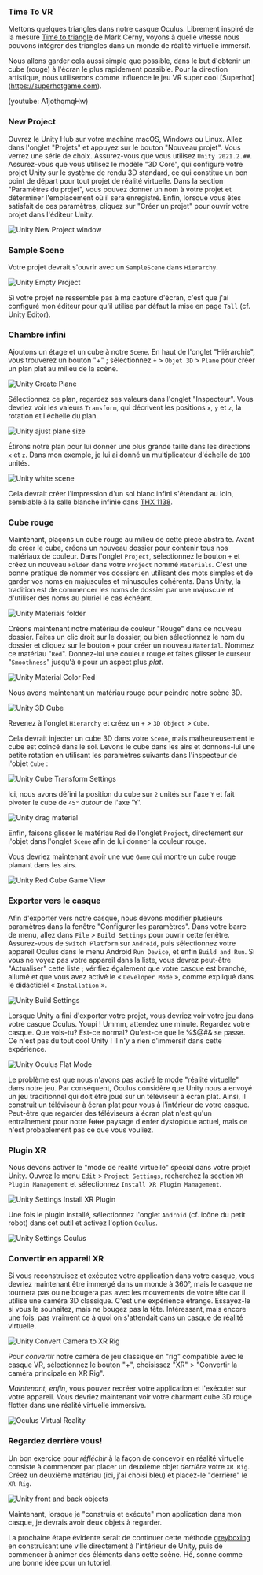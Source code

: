 ### Time To VR
Mettons quelques triangles dans notre casque Oculus. Librement inspiré de la mesure [Time to triangle](https://www.youtube.com/watch?v=ph8LyNIT9sg&t=162s) de Mark Cerny, voyons à quelle vitesse nous pouvons intégrer des triangles dans un monde de réalité virtuelle immersif.

Nous allons garder cela aussi simple que possible, dans le but d'obtenir un cube (rouge) à l'écran le plus rapidement possible. Pour la direction artistique, nous utiliserons comme influence le jeu VR super cool [Superhot] (https://superhotgame.com).

(youtube: A1jothqmqHw)

### New Project
Ouvrez le Unity Hub sur votre machine macOS, Windows ou Linux. Allez dans l'onglet "Projets" et appuyez sur le bouton "Nouveau projet". Vous verrez une série de choix. Assurez-vous que vous utilisez `Unity 2021.2.##`. Assurez-vous que vous utilisez le modèle "3D Core", qui configure votre projet Unity sur le système de rendu 3D standard, ce qui constitue un bon point de départ pour tout projet de réalité virtuelle. Dans la section "Paramètres du projet", vous pouvez donner un nom à votre projet et déterminer l'emplacement où il sera enregistré. Enfin, lorsque vous êtes satisfait de ces paramètres, cliquez sur "Créer un projet" pour ouvrir votre projet dans l'éditeur Unity.

![Unity New Project window](unity-new-project-window.jpg)

### Sample Scene
Votre projet devrait s'ouvrir avec un `SampleScene` dans `Hierarchy`.

![Unity Empty Project](unity-empty-project.png)

Si votre projet ne ressemble pas à ma capture d'écran, c'est que j'ai configuré mon éditeur pour qu'il utilise par défaut la mise en page `Tall` (cf. Unity Editor).

### Chambre infini
Ajoutons un étage et un cube à notre `Scene`. En haut de l'onglet "Hiérarchie", vous trouverez un bouton "+" ; sélectionnez `+` > `Objet 3D` > `Plane` pour créer un plan plat au milieu de la scène.

![Unity Create Plane](unity-create-plane.jpg)

Sélectionnez ce plan, regardez ses valeurs dans l'onglet "Inspecteur". Vous devriez voir les valeurs `Transform`, qui décrivent les positions `x`, `y` et `z`, la rotation et l'échelle du plan.

![Unity ajust plane size](unity-plane-100-1-100.png)

Étirons notre plan pour lui donner une plus grande taille dans les directions `x` et `z`. Dans mon exemple, je lui ai donné un multiplicateur d'échelle de `100` unités.

![Unity white scene](unity-white-scene.png)

Cela devrait créer l'impression d'un sol blanc infini s'étendant au loin, semblable à la salle blanche infinie dans [THX 1138](https://www.youtube.com/watch?v=nkQAhpLBok8).

### Cube rouge
Maintenant, plaçons un cube rouge au milieu de cette pièce abstraite. Avant de créer le cube, créons un nouveau dossier pour contenir tous nos matériaux de couleur. Dans l'onglet `Project`, sélectionnez le bouton `+` et créez un nouveau `Folder` dans votre `Project` nommé `Materials`. C'est une bonne pratique de nommer vos dossiers en utilisant des mots simples et de garder vos noms en majuscules et minuscules cohérents. Dans Unity, la tradition est de commencer les noms de dossier par une majuscule et d'utiliser des noms au pluriel le cas échéant.

![Unity Materials folder](unity-materials-folder.png)

Créons maintenant notre matériau de couleur "Rouge" dans ce nouveau dossier. Faites un clic droit sur le dossier, ou bien sélectionnez le nom du dossier et cliquez sur le bouton `+` pour créer un nouveau `Material`. Nommez ce matériau "`Red`". Donnez-lui une couleur rouge et faites glisser le curseur "`Smoothness`" jusqu'à `0` pour un aspect plus *plat*.

![Unity Material Color Red](unity-material-color-red.png)

Nous avons maintenant un matériau rouge pour peindre notre scène 3D.

![Unity 3D Cube](unity-create-cube.png)

Revenez à l'onglet `Hierarchy` et créez un `+` > `3D Object` > `Cube`.

Cela devrait injecter un cube 3D dans votre `Scene`, mais malheureusement le cube est coincé dans le sol. Levons le cube dans les airs et donnons-lui une petite rotation en utilisant les paramètres suivants dans l'inspecteur de l'objet `Cube` :

![Unity Cube Transform Settings](unity-3d-cube-transform.png)

Ici, nous avons défini la position du cube sur `2` unités sur l'axe `Y` et fait pivoter le cube de `45°` *autour* de l'axe 'Y'.

![Unity drag material](unity-drag-material.png)

Enfin, faisons glisser le matériau `Red` de l'onglet `Project`, directement sur l'objet dans l'onglet `Scene` afin de lui donner la couleur rouge.

Vous devriez maintenant avoir une vue `Game` qui montre un cube rouge planant dans les airs.

![Unity Red Cube Game View](unity-red-cube-game-view.png)

### Exporter vers le casque
Afin d'exporter vers notre casque, nous devons modifier plusieurs paramètres dans la fenêtre "Configurer les paramètres". Dans votre barre de menu, allez dans `File` > `Build Settings` pour ouvrir cette fenêtre. Assurez-vous de `Switch Platform` sur `Android`, puis sélectionnez votre appareil Oculus dans le menu Android `Run Device`, et enfin `Build and Run`. Si vous ne voyez pas votre appareil dans la liste, vous devrez peut-être "Actualiser" cette liste ; vérifiez également que votre casque est branché, allumé et que vous avez activé le « `Developer Mode` », comme expliqué dans le didacticiel « `Installation` ».

![Unity Build Settings](unity-build-settings.png)

Lorsque Unity a fini d'exporter votre projet, vous devriez voir votre jeu dans votre casque Oculus. Youpi ! Ummm, attendez une minute. Regardez votre casque. Que vois-tu? Est-ce normal? Qu'est-ce que le %$@#& se passe. Ce n'est pas du tout cool Unity ! Il n'y a rien d'immersif dans cette expérience.

![Unity Oculus Flat Mode](unity-oculus-flat-mode.png)

Le problème est que nous n'avons pas activé le mode "réalité virtuelle" dans notre jeu. Par conséquent, Oculus considère que Unity nous a envoyé un jeu traditionnel qui doit être joué sur un téléviseur à écran plat. Ainsi, il construit un téléviseur à écran plat pour vous à l'intérieur de votre casque. Peut-être que regarder des téléviseurs à écran plat n'est qu'un entraînement pour notre ~~futur~~ paysage d'enfer dystopique actuel, mais ce n'est probablement pas ce que vous vouliez.

### Plugin XR
Nous devons activer le "mode de réalité virtuelle" spécial dans votre projet Unity. Ouvrez le menu `Edit` > `Project Settings`, recherchez la section `XR Plugin Management` et sélectionnez `Install XR Plugin Management`.

![Unity Settings Install XR Plugin](unity-settings-xr-plugin.png)

Une fois le plugin installé, sélectionnez l'onglet `Android` (cf. icône du petit robot) dans cet outil et activez l'option `Oculus`.

![Unity Settings Oculus](unity-settings-android-oculus.png)

### Convertir en appareil XR
Si vous reconstruisez et exécutez votre application dans votre casque, vous devriez maintenant être immergé dans un monde à 360°, mais le casque ne tournera pas ou ne bougera pas avec les mouvements de votre tête car il utilise une caméra 3D classique. C'est une expérience étrange. Essayez-le si vous le souhaitez, mais ne bougez pas la tête. Intéressant, mais encore une fois, pas vraiment ce à quoi on s'attendait dans un casque de réalité virtuelle.

![Unity Convert Camera to XR Rig](unity-convert-to-xr-rig.png)

Pour *convertir* notre caméra de jeu classique en "rig" compatible avec le casque VR, sélectionnez le bouton "+", choisissez "XR" > "Convertir la caméra principale en XR Rig".

*Maintenant, enfin*, vous pouvez recréer votre application et l'exécuter sur votre appareil. Vous devriez maintenant voir votre charmant cube 3D rouge flotter dans une réalité virtuelle immersive.

![Oculus Virtual Reality](oculus-hello-xr.png)

### Regardez derrière vous!
Un bon exercice pour *réfléchir* à la façon de concevoir en réalité virtuelle consiste à commencer par placer un deuxième objet *derrière* votre `XR Rig`. Créez un deuxième matériau (ici, j'ai choisi bleu) et placez-le "derrière" le `XR Rig`.

![Unity front and back objects](unity-vr-front-back-objects.png)

Maintenant, lorsque je "construis et exécute" mon application dans mon casque, je devrais avoir deux objets à regarder.

La prochaine étape évidente serait de continuer cette méthode [greyboxing](https://www.youtube.com/watch?v=dYBOBgfcTgY) en construisant une ville directement à l'intérieur de Unity, puis de commencer à animer des éléments dans cette scène. Hé, sonne comme une bonne idée pour un tutoriel.